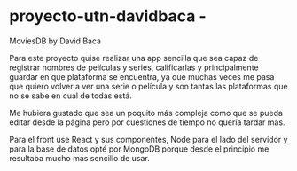 # proyecto-utn-davidbaca - 
MoviesDB by David Baca
  
  Para este proyecto quise realizar una app sencilla que sea capaz de registrar nombres de películas y series,
calificarlas y principalmente guardar en que plataforma se encuentra, ya que muchas veces me pasa que quiero
volver a ver una serie o película y son tantas las plataformas que no se sabe en cual de todas está. 
    
  Me hubiera gustado que sea un poquito más compleja como que se pueda editar desde la página pero 
por cuestiones de tiempo no quería tardar más.

  Para el front use React y sus componentes, Node para el lado del servidor y para la base de datos opté por MongoDB
porque desde el principio me resultaba mucho más sencillo de usar.

